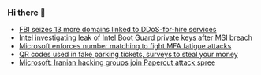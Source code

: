 ### Hi there 👋

<!--START_SECTION:feed-->
* [FBI seizes 13 more domains linked to DDoS-for-hire services](https://www.bleepingcomputer.com/news/security/fbi-seizes-13-more-domains-linked-to-ddos-for-hire-services/)
* [Intel investigating leak of Intel Boot Guard private keys after MSI breach](https://www.bleepingcomputer.com/news/security/intel-investigating-leak-of-intel-boot-guard-private-keys-after-msi-breach/)
* [Microsoft enforces number matching to fight MFA fatigue attacks](https://www.bleepingcomputer.com/news/microsoft/microsoft-enforces-number-matching-to-fight-mfa-fatigue-attacks/)
* [QR codes used in fake parking tickets, surveys to steal your money](https://www.bleepingcomputer.com/news/security/qr-codes-used-in-fake-parking-tickets-surveys-to-steal-your-money/)
* [Microsoft: Iranian hacking groups join Papercut attack spree](https://www.bleepingcomputer.com/news/security/microsoft-iranian-hacking-groups-join-papercut-attack-spree/)
<!--END_SECTION:feed-->

<!--
**frankenk/frankenk** is a ✨ _special_ ✨ repository because its `README.md` (this file) appears on your GitHub profile.

Here are some ideas to get you started:

- 🔭 I’m currently working on ...
- 🌱 I’m currently learning ...
- 👯 I’m looking to collaborate on ...
- 🤔 I’m looking for help with ...
- 💬 Ask me about ...
- 📫 How to reach me: ...
- 😄 Pronouns: ...
- ⚡ Fun fact: ...
-->



